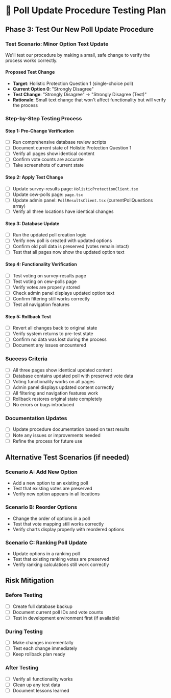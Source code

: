 # 🧪 Poll Update Procedure Testing Plan

## Phase 3: Test Our New Poll Update Procedure

### **Test Scenario: Minor Option Text Update**
We'll test our procedure by making a small, safe change to verify the process works correctly.

#### **Proposed Test Change**
- **Target**: Holistic Protection Question 1 (single-choice poll)
- **Current Option 0**: "Strongly Disagree"
- **Test Change**: "Strongly Disagree" → "Strongly Disagree (Test)"
- **Rationale**: Small text change that won't affect functionality but will verify the process

### **Step-by-Step Testing Process**

#### **Step 1: Pre-Change Verification**
- [ ] Run comprehensive database review scripts
- [ ] Document current state of Holistic Protection Question 1
- [ ] Verify all pages show identical content
- [ ] Confirm vote counts are accurate
- [ ] Take screenshots of current state

#### **Step 2: Apply Test Change**
- [ ] Update survey-results page: `HolisticProtectionClient.tsx`
- [ ] Update cew-polls page: `page.tsx`
- [ ] Update admin panel: `PollResultsClient.tsx` (currentPollQuestions array)
- [ ] Verify all three locations have identical changes

#### **Step 3: Database Update**
- [ ] Run the updated poll creation logic
- [ ] Verify new poll is created with updated options
- [ ] Confirm old poll data is preserved (votes remain intact)
- [ ] Test that all pages now show the updated option text

#### **Step 4: Functionality Verification**
- [ ] Test voting on survey-results page
- [ ] Test voting on cew-polls page
- [ ] Verify votes are properly stored
- [ ] Check admin panel displays updated option text
- [ ] Confirm filtering still works correctly
- [ ] Test all navigation features

#### **Step 5: Rollback Test**
- [ ] Revert all changes back to original state
- [ ] Verify system returns to pre-test state
- [ ] Confirm no data was lost during the process
- [ ] Document any issues encountered

### **Success Criteria**
- [ ] All three pages show identical updated content
- [ ] Database contains updated poll with preserved vote data
- [ ] Voting functionality works on all pages
- [ ] Admin panel displays updated content correctly
- [ ] All filtering and navigation features work
- [ ] Rollback restores original state completely
- [ ] No errors or bugs introduced

### **Documentation Updates**
- [ ] Update procedure documentation based on test results
- [ ] Note any issues or improvements needed
- [ ] Refine the process for future use

## Alternative Test Scenarios (if needed)

### **Scenario A: Add New Option**
- Add a new option to an existing poll
- Test that existing votes are preserved
- Verify new option appears in all locations

### **Scenario B: Reorder Options**
- Change the order of options in a poll
- Test that vote mapping still works correctly
- Verify charts display properly with reordered options

### **Scenario C: Ranking Poll Update**
- Update options in a ranking poll
- Test that existing ranking votes are preserved
- Verify ranking calculations still work correctly

## Risk Mitigation

### **Before Testing**
- [ ] Create full database backup
- [ ] Document current poll IDs and vote counts
- [ ] Test in development environment first (if available)

### **During Testing**
- [ ] Make changes incrementally
- [ ] Test each change immediately
- [ ] Keep rollback plan ready

### **After Testing**
- [ ] Verify all functionality works
- [ ] Clean up any test data
- [ ] Document lessons learned
